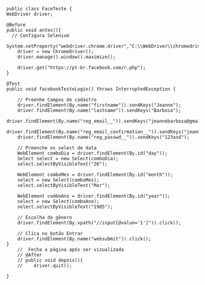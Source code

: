     public class FaceTeste {
    WebDriver driver;

    @Before
    public void antes(){
      // Configura Selenium
        System.setProperty("webdriver.chrome.driver","C:\\WebDriver\\chromedriver.exe");
        driver = new ChromeDriver();
        driver.manage().window().maximize();

        driver.get("https://pt-br.facebook.com/r.php");
    }

    @Test
    public void facebookTesteLogin() throws InterruptedException {

        // Preenhe Campos de cadastro
        driver.findElement(By.name("firstname")).sendKeys("Jeanne");
        driver.findElement(By.name("lastname")).sendKeys("Barbosa");
        driver.findElement(By.name("reg_email__")).sendKeys("jeannebarbosa@gmail.com");
        driver.findElement(By.name("reg_email_confirmation__")).sendKeys("jeannebarbosa@gmail.com");
        driver.findElement(By.name("reg_passwd__")).sendKeys("123asd");

        // Preenche os select de data
        WebElement comboDia = driver.findElement(By.id("day"));
        Select select = new Select(comboDia);
        select.selectByVisibleText("26");

        WebElement comboMes = driver.findElement(By.id("month"));
        select = new Select(comboMes);
        select.selectByVisibleText("Mar");

        WebElement comboAno = driver.findElement(By.id("year"));
        select = new Select(comboAno);
        select.selectByVisibleText("1985");

        // Escolha do gênero
        driver.findElement(By.xpath("//input[@value='1']")).click();

        // Clica no botão Entrar
        driver.findElement(By.name("websubmit")).click();
    }
        //  Fecha a página após ser vizualizada
        // @After
        // public void depois(){
        //    driver.quit();

    }
